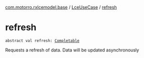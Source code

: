[com.motorro.rxlcemodel.base](../index.md) / [LceUseCase](index.md) / [refresh](./refresh.md)

# refresh

`abstract val refresh: `[`Completable`](http://reactivex.io/RxJava/2.x/javadoc/io/reactivex/Completable.html)

Requests a refresh of data.
Data will be updated asynchronously

